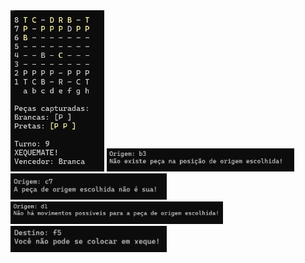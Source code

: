 <img src="https://github.com/hiranjc/XadrezCSharp/blob/main/readme/readme1.png" width="150" />
<img src="https://github.com/hiranjc/XadrezCSharp/blob/main/readme/readme2.png" width="300" /><img src="https://github.com/hiranjc/XadrezCSharp/blob/main/readme/readme3.png" width="250" />
<img src="https://github.com/hiranjc/XadrezCSharp/blob/main/readme/readme4.png" width="340" /><img src="https://github.com/hiranjc/XadrezCSharp/blob/main/readme/readme5.png" width="250" />
